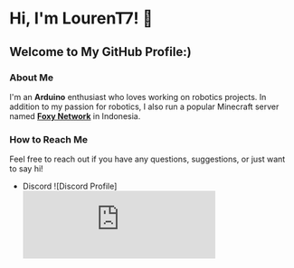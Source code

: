 # Hi, I'm LourenT7! 👋

## Welcome to My GitHub Profile:)

### About Me

I'm an **Arduino** enthusiast who loves working on robotics projects.
In addition to my passion for robotics, I also run a popular Minecraft server named [**Foxy Network**](https://dc.foxy-network.net) in Indonesia.


### How to Reach Me

Feel free to reach out if you have any questions, suggestions, or just want to say hi!

- Discord
![Discord Profile]<iframe title="Discord user embed" width="340" height=120 frameborder="0" sandbox="allow-scripts" src="https://widgets.vendicated.dev/user?id=734589001721315348&theme=dark&banner=true&full-banner=false&rounded-corners=true&discord-icon=true&badges=true&guess-nitro=true&"></iframe>

  
